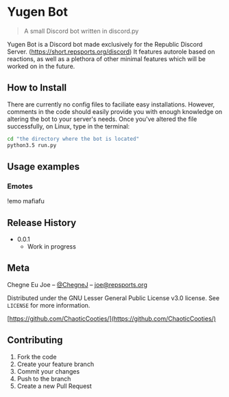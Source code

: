 # Yugen Bot
> A small Discord bot written in discord.py

Yugen Bot is a Discord bot made exclusively for the Republic Discord Server. (https://short.repsports.org/discord)
It features autorole based on reactions, as well as a plethora of other minimal features which will be worked on in the future.

## How to Install

There are currently no config files to faciliate easy installations. However, comments in the code should easily provide you with enough knowledge on altering the bot to your server's needs.
Once you've altered the file successfully, on Linux, type in the terminal:
```sh 
cd "the directory where the bot is located"
python3.5 run.py
```

## Usage examples

### Emotes
!emo mafiafu

## Release History
* 0.0.1
    * Work in progress

## Meta

Chegne Eu Joe – [@ChegneJ](https://twitter.com/ChegneJ) – joe@repsports.org

Distributed under the GNU Lesser General Public License v3.0 license. See ``LICENSE`` for more information.

[https://github.com/ChaoticCooties/](https://github.com/ChaoticCooties/)

## Contributing

1. Fork the code
2. Create your feature branch 
3. Commit your changes
4. Push to the branch 
5. Create a new Pull Request
